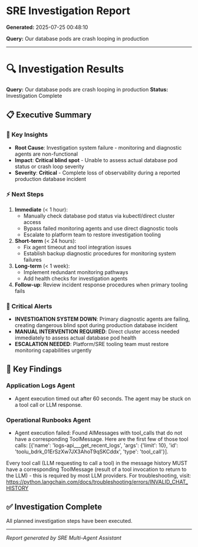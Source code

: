 # SRE Investigation Report

**Generated:** 2025-07-25 00:48:10

**Query:** Our database pods are crash looping in production

---

# 🔍 Investigation Results

**Query:** Our database pods are crash looping in production
**Status:** Investigation Complete

## 📋 Executive Summary

### 🎯 Key Insights
- **Root Cause**: Investigation system failure - monitoring and diagnostic agents are non-functional
- **Impact**: **Critical blind spot** - Unable to assess actual database pod status or crash loop severity
- **Severity**: **Critical** - Complete loss of observability during a reported production database incident

### ⚡ Next Steps
1. **Immediate** (< 1 hour): 
   - Manually check database pod status via kubectl/direct cluster access
   - Bypass failed monitoring agents and use direct diagnostic tools
   - Escalate to platform team to restore investigation tooling
2. **Short-term** (< 24 hours): 
   - Fix agent timeout and tool integration issues
   - Establish backup diagnostic procedures for monitoring system failures
3. **Long-term** (< 1 week): 
   - Implement redundant monitoring pathways
   - Add health checks for investigation agents
4. **Follow-up**: Review incident response procedures when primary tooling fails

### 🚨 Critical Alerts
- **INVESTIGATION SYSTEM DOWN**: Primary diagnostic agents are failing, creating dangerous blind spot during production database incident
- **MANUAL INTERVENTION REQUIRED**: Direct cluster access needed immediately to assess actual database pod health
- **ESCALATION NEEDED**: Platform/SRE tooling team must restore monitoring capabilities urgently

## 🎯 Key Findings

### Application Logs Agent
- Agent execution timed out after 60 seconds. The agent may be stuck on a tool call or LLM response.

### Operational Runbooks Agent
- Agent execution failed: Found AIMessages with tool_calls that do not have a corresponding ToolMessage. Here are the first few of those tool calls: [{'name': 'logs-api___get_recent_logs', 'args': {'limit': 10}, 'id': 'toolu_bdrk_01ErSzXw7JX3AhoT9qSKCddx', 'type': 'tool_call'}].

Every tool call (LLM requesting to call a tool) in the message history MUST have a corresponding ToolMessage (result of a tool invocation to return to the LLM) - this is required by most LLM providers.
For troubleshooting, visit: https://python.langchain.com/docs/troubleshooting/errors/INVALID_CHAT_HISTORY

## ✅ Investigation Complete

All planned investigation steps have been executed.


---
*Report generated by SRE Multi-Agent Assistant*
